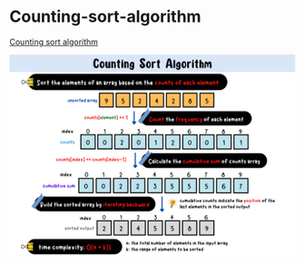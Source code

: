 # Counting-sort-algorithm
[Counting sort algorithm](https://yuminlee2.medium.com/counting-sort-algorithm-392560fe570e)

![counting-sort-summary-card](https://github.com/ClaireLee22/Counting-sort-algorithm/blob/main/images/Counting%20Sort%20Algorithm.png)
